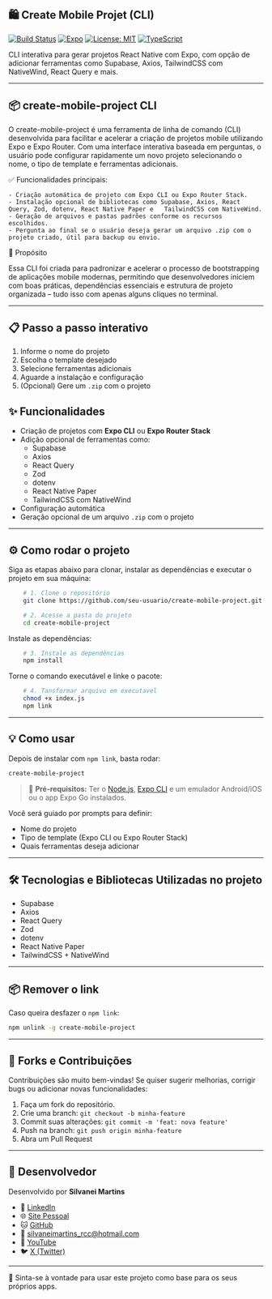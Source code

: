 ## 🛍️ Create Mobile Projet (CLI)

[![Build Status](https://img.shields.io/badge/build-passing-brightgreen)](https://github.com/seu-usuario/create-mobile-project.git/actions)
[![Expo](https://img.shields.io/badge/Expo-SDK%2049-blue)](https://expo.dev/)
[![License: MIT](https://img.shields.io/badge/license-MIT-blue.svg)](LICENSE)
[![TypeScript](https://img.shields.io/badge/TypeScript-Enabled-blue)](https://www.typescriptlang.org/)

CLI interativa para gerar projetos React Native com Expo, com opção de adicionar ferramentas como Supabase, Axios, TailwindCSS com NativeWind, React Query e mais.

---

## 📦 create-mobile-project CLI

O create-mobile-project é uma ferramenta de linha de comando (CLI) desenvolvida para facilitar e acelerar a criação de projetos mobile utilizando Expo e Expo Router. Com uma interface interativa baseada em perguntas, o usuário pode configurar rapidamente um novo projeto selecionando o nome, o tipo de template e ferramentas adicionais.

✅ Funcionalidades principais:

    - Criação automática de projeto com Expo CLI ou Expo Router Stack.
    - Instalação opcional de bibliotecas como Supabase, Axios, React Query, Zod, dotenv, React Native Paper e   TailwindCSS com NativeWind.
    - Geração de arquivos e pastas padrões conforme os recursos escolhidos.
    - Pergunta ao final se o usuário deseja gerar um arquivo .zip com o projeto criado, útil para backup ou envio.

🎯 Propósito

Essa CLI foi criada para padronizar e acelerar o processo de bootstrapping de aplicações mobile modernas, permitindo que desenvolvedores iniciem com boas práticas, dependências essenciais e estrutura de projeto organizada – tudo isso com apenas alguns cliques no terminal.

---

## 📋 Passo a passo interativo

1. Informe o nome do projeto
2. Escolha o template desejado
3. Selecione ferramentas adicionais
4. Aguarde a instalação e configuração
5. (Opcional) Gere um `.zip` com o projeto

## ✨ Funcionalidades

-   Criação de projetos com **Expo CLI** ou **Expo Router Stack**
-   Adição opcional de ferramentas como:
    -   Supabase
    -   Axios
    -   React Query
    -   Zod
    -   dotenv
    -   React Native Paper
    -   TailwindCSS com NativeWind
-   Configuração automática
-   Geração opcional de um arquivo `.zip` com o projeto

---

## ⚙️ Como rodar o projeto

Siga as etapas abaixo para clonar, instalar as dependências e executar o projeto em sua máquina:

```bash
    # 1. Clone o repositório
    git clone https://github.com/seu-usuario/create-mobile-project.git

    # 2. Acesse a pasta do projeto
    cd create-mobile-project
```

Instale as dependências:

```bash
    # 3. Instale as dependências
    npm install
```

Torne o comando executável e linke o pacote:

```bash
    # 4. Tansformar arquivo em executavel
    chmod +x index.js
    npm link
```

---

## 💡 Como usar

Depois de instalar com `npm link`, basta rodar:

```bash
create-mobile-project
```

> 📌 **Pré-requisitos:** Ter o [Node.js](https://nodejs.org/), [Expo CLI](https://docs.expo.dev/get-started/installation/) e um emulador Android/iOS ou o app Expo Go instalados.

Você será guiado por prompts para definir:

-   Nome do projeto
-   Tipo de template (Expo CLI ou Expo Router Stack)
-   Quais ferramentas deseja adicionar

---

## 🛠️ Tecnologias e Bibliotecas Utilizadas no projeto

-   Supabase
-   Axios
-   React Query
-   Zod
-   dotenv
-   React Native Paper
-   TailwindCSS + NativeWind

---

## 📦 Remover o link

Caso queira desfazer o `npm link`:

```bash
npm unlink -g create-mobile-project
```

---

## 🤝 Forks e Contribuições

Contribuições são muito bem-vindas!
Se quiser sugerir melhorias, corrigir bugs ou adicionar novas funcionalidades:

1. Faça um fork do repositório.
2. Crie uma branch: `git checkout -b minha-feature`
3. Commit suas alterações: `git commit -m 'feat: nova feature'`
4. Push na branch: `git push origin minha-feature`
5. Abra um Pull Request

---

## 👤 Desenvolvedor

Desenvolvido por **Silvanei Martins**

-   💼 [LinkedIn](https://www.linkedin.com/in/silvanei-martins-a5412436)
-   🌐 [Site Pessoal](https://silvaneimartins.com.br/)
-   🐱 [GitHub](https://github.com/Store-Sam-Martins)
-   📧 silvaneimartins_rcc@hotmail.com
-   🎥 [YouTube](https://www.youtube.com/@silvaneimartins2487/featured)
-   🐦 [X (Twitter)](https://x.com/SilvaneiMartins)

---

🚀 Sinta-se à vontade para usar este projeto como base para os seus próprios apps.
